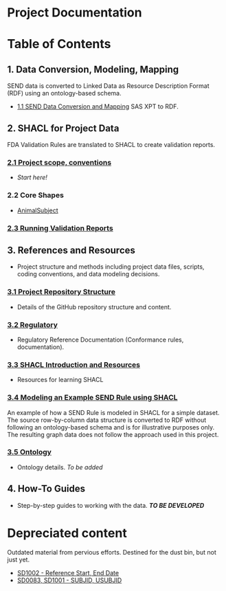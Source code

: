 
Project Documentation
=====================

# Table of Contents

## 1. Data Conversion, Modeling, Mapping

SEND data is converted to Linked Data as Resource Description Format (RDF) using an ontology-based schema.

* [1.1 SEND Data Conversion and Mapping](DataConversion.md)  SAS XPT to RDF.

## 2. SHACL for Project Data

FDA Validation Rules are translated to SHACL to create validation reports. 

### [2.1 Project scope, conventions](SHACL-Scope.md)

* *Start here!*

### 2.2 Core Shapes

* [AnimalSubject](SHACL-AnimalSubject-Details.md)

### [2.3 Running Validation Reports](SHACL-RunValReport.md)


## 3. References and Resources

* Project structure and methods including project data files, scripts, coding conventions, and data modeling decisions.

### [3.1 Project Repository Structure](Repository-Ref.md)

* Details of the GitHub repository structure and content.

### [3.2 Regulatory](Regulatory-Ref.md)

* Regulatory Reference Documentation (Conformance rules, documentation).

### [3.3 SHACL Introduction and Resources](SHACL-Intro.md)

* Resources for learning SHACL

### [3.4 Modeling an Example SEND Rule using SHACL](SHACL-SENDRuleEg.md)
An example of how a SEND Rule is modeled in SHACL for a simple dataset. The source row-by-column data structure is converted to RDF without following an ontology-based schema and is for illustrative purposes only. The resulting graph data does not follow the approach used in this project.

### [3.5 Ontology](Ontology-Ref.md)

* Ontology details.  *To be added*


## 4. How-To Guides

* Step-by-step guides to working with the data.  ***TO BE DEVELOPED***


# Depreciated content
  Outdated material from pervious efforts. Destined for the dust bin, but not just yet.

* [SD1002 - Reference Start, End Date ](SHACL-SENDRule102Details.md)
* [SD0083, SD1001 - SUBJID, USUBJID](SHACL-IDRuleDetails.md)
<br/>

